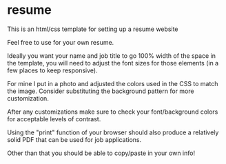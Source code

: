 # resume
This is an html/css template for setting up a resume website

Feel free to use for your own resume.

Ideally you want your name and job title to go 100% width of the space in the template, 
you will need to adjust the font sizes for those elements (in a few places to keep responsive).

For mine I put in a photo and adjusted the colors used in the CSS to match the image.
Consider substituting the background pattern for more customization.

After any customizations make sure to check your font/background colors for acceptable levels of contrast.

Using the "print" function of your browser should also produce a relatively solid PDF that can be used for job applications.

Other than that you should be able to copy/paste in your own info!

